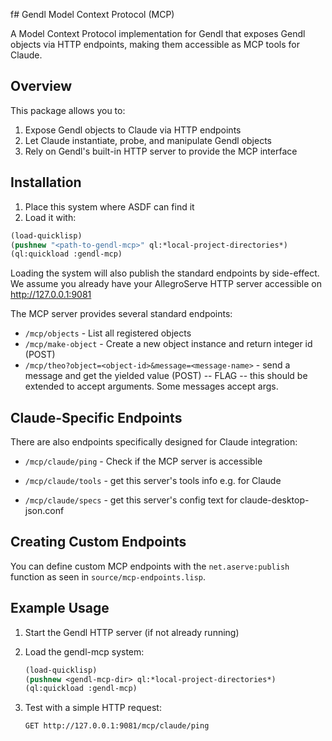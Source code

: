 f# Gendl Model Context Protocol (MCP)

A Model Context Protocol implementation for Gendl that exposes Gendl
objects via HTTP endpoints, making them accessible as MCP tools for
Claude.

## Overview

This package allows you to:

1. Expose Gendl objects to Claude via HTTP endpoints
2. Let Claude instantiate, probe, and manipulate Gendl objects 
3. Rely on Gendl's built-in HTTP server to provide the MCP interface

## Installation

1. Place this system where ASDF can find it
2. Load it with:

```lisp
(load-quicklisp)
(pushnew "<path-to-gendl-mcp>" ql:*local-project-directories*)
(ql:quickload :gendl-mcp)
```
Loading the system will also publish the standard endpoints by side-effect. We 
assume you already have your AllegroServe HTTP server accessible 
on http://127.0.0.1:9081 

The MCP server provides several standard endpoints:

- `/mcp/objects` - List all registered objects
- `/mcp/make-object` - Create a new object instance and return integer id (POST)
- `/mcp/theo?object=<object-id>&message=<message-name>` - send a message and get the yielded value (POST) -- FLAG -- this should be extended to accept arguments. Some messages accept args. 

## Claude-Specific Endpoints

There are also endpoints specifically designed for Claude integration:

- `/mcp/claude/ping` - Check if the MCP server is accessible

- `/mcp/claude/tools` - get this server's tools info e.g. for Claude

- `/mcp/claude/specs` - get this server's config text for claude-desktop-json.conf

## Creating Custom Endpoints

You can define custom MCP endpoints with the `net.aserve:publish`
function  as seen in `source/mcp-endpoints.lisp`.

## Example Usage

1. Start the Gendl HTTP server (if not already running)

2. Load the gendl-mcp system:
   ```lisp
   (load-quicklisp)
   (pushnew <gendl-mcp-dir> ql:*local-project-directories*)
   (ql:quickload :gendl-mcp)
   ```

4. Test with a simple HTTP request:
   ```
   GET http://127.0.0.1:9081/mcp/claude/ping
   ```


